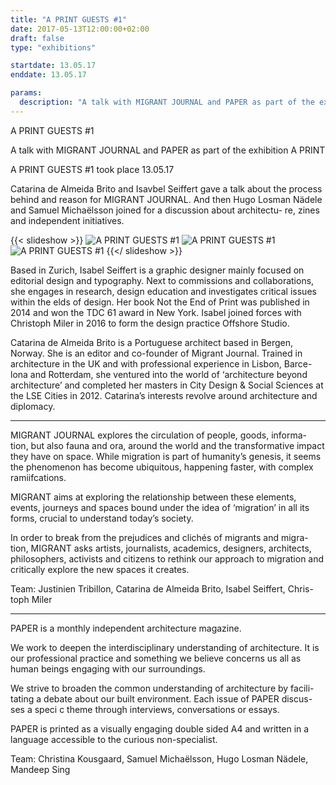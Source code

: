 ```yaml
---
title: "A PRINT GUESTS #1"
date: 2017-05-13T12:00:00+02:00
draft: false
type: "exhibitions"

startdate: 13.05.17
enddate: 13.05.17

params:
  description: "A talk with MIGRANT JOURNAL and PAPER as part of the exhibition A PRINT"
---
```


A PRINT GUESTS #1

A talk with MIGRANT JOURNAL and PAPER as part of the exhibition A PRINT

A PRINT GUESTS #1 took place 13.05.17

Catarina de Almeida Brito and Isavbel Seiffert gave a talk about the process behind and reason for MIGRANT JOURNAL. And then Hugo Losman Nädele and Samuel Michaëlsson joined for a discussion about architectu- re, zines and independent initiatives.

<!--more-->
{{< slideshow >}}
![A PRINT GUESTS #1](/uploads/a-print-guests-1-01.jpg)
![A PRINT GUESTS #1](/uploads/a-print-guests-1-02.jpg)
![A PRINT GUESTS #1](/uploads/a-print-guests-1-03.jpg)
{{</ slideshow >}}

Based in Zurich, Isabel Seiffert is a graphic designer mainly focused on editorial design and typography. Next to commissions and collaborations, she engages in research, design education and investigates critical issues within the  elds of design. Her book Not the End of Print was published in 2014 and won the TDC 61 award in New York. Isabel joined forces with Christoph Miler in 2016 to form the design practice Offshore Studio.

Catarina de Almeida Brito is a Portuguese architect based in Bergen, Norway. She is an editor and co-founder of Migrant Journal. Trained in architecture in the UK and with professional experience in Lisbon, Barce- lona and Rotterdam, she ventured into the world of ‘architecture beyond architecture’ and completed her masters in City Design & Social Sciences at the LSE Cities in 2012. Catarina’s interests revolve around architecture and diplomacy.

---

MIGRANT JOURNAL explores the circulation of people, goods, informa- tion, but also fauna and  ora, around the world and the transformative impact they have on space. While migration is part of humanity’s genesis, it seems the phenomenon has become ubiquitous, happening faster, with complex ramiifcations.

MIGRANT aims at exploring the relationship between these elements, events, journeys and spaces bound under the idea of ‘migration’ in all its forms, crucial to understand today’s society.

In order to break from the prejudices and clichés of migrants and migra- tion, MIGRANT asks artists, journalists, academics, designers, architects, philosophers, activists and citizens to rethink our approach to migration and critically explore the new spaces it creates.

Team: Justinien Tribillon, Catarina de Almeida Brito, Isabel Seiffert, Chris- toph Miler

---

PAPER is a monthly independent architecture magazine.

We work to deepen the interdisciplinary understanding of architecture. It is our professional practice and something we believe concerns us all as human beings engaging with our surroundings.

We strive to broaden the common understanding of architecture by facili- tating a debate about our built environment. Each issue of PAPER discus- ses a speci c theme through interviews, conversations or essays.

PAPER is printed as a visually engaging double sided A4 and written in a language accessible to the curious non-specialist.

Team: Christina Kousgaard, Samuel Michaëlsson, Hugo Losman Nädele, Mandeep Sing
